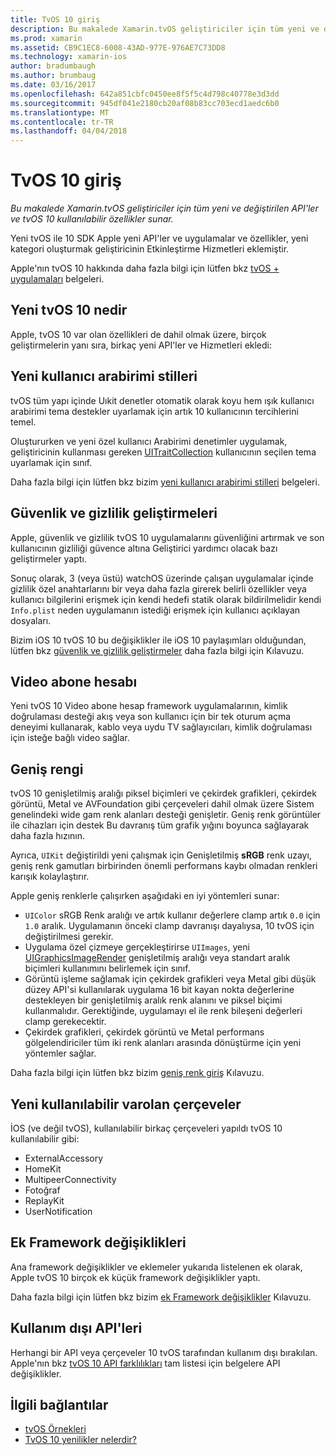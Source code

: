 ```yaml
---
title: TvOS 10 giriş
description: Bu makalede Xamarin.tvOS geliştiriciler için tüm yeni ve değiştirilen API'ler ve tvOS 10 kullanılabilir özellikler sunar.
ms.prod: xamarin
ms.assetid: CB9C1EC8-6008-43AD-977E-976AE7C73DD8
ms.technology: xamarin-ios
author: bradumbaugh
ms.author: brumbaug
ms.date: 03/16/2017
ms.openlocfilehash: 642a851cbfc0450ee8f5f5c4d798c40778e3d3dd
ms.sourcegitcommit: 945df041e2180cb20af08b83cc703ecd1aedc6b0
ms.translationtype: MT
ms.contentlocale: tr-TR
ms.lasthandoff: 04/04/2018
---
```

# <a name="introduction-to-tvos-10"></a>TvOS 10 giriş

_Bu makalede Xamarin.tvOS geliştiriciler için tüm yeni ve değiştirilen API'ler ve tvOS 10 kullanılabilir özellikler sunar._

Yeni tvOS ile 10 SDK Apple yeni API'ler ve uygulamalar ve özellikler, yeni kategori oluşturmak geliştiricinin Etkinleştirme Hizmetleri eklemiştir. 

Apple'nın tvOS 10 hakkında daha fazla bilgi için lütfen bkz [tvOS + uygulamaları](https://developer.apple.com/tvos/) belgeleri.

## <a name="whats-new-in-tvos-10"></a>Yeni tvOS 10 nedir

Apple, tvOS 10 var olan özellikleri de dahil olmak üzere, birçok geliştirmelerin yanı sıra, birkaç yeni API'ler ve Hizmetleri ekledi:

## <a name="new-user-interface-styles"></a>Yeni kullanıcı arabirimi stilleri

tvOS tüm yapı içinde Uıkit denetler otomatik olarak koyu hem ışık kullanıcı arabirimi tema destekler uyarlamak için artık 10 kullanıcının tercihlerini temel.

Oluştururken ve yeni özel kullanıcı Arabirimi denetimler uygulamak, geliştiricinin kullanması gereken [UITraitCollection](https://developer.apple.com/reference/uikit/uitraitcollection) kullanıcının seçilen tema uyarlamak için sınıf.

Daha fazla bilgi için lütfen bkz bizim [yeni kullanıcı arabirimi stilleri](~/ios/tvos/platform/user-interface-styles.md) belgeleri.

## <a name="security-and-privacy-enhancements"></a>Güvenlik ve gizlilik geliştirmeleri

Apple, güvenlik ve gizlilik tvOS 10 uygulamalarını güvenliğini artırmak ve son kullanıcının gizliliği güvence altına Geliştirici yardımcı olacak bazı geliştirmeler yaptı.

Sonuç olarak, 3 (veya üstü) watchOS üzerinde çalışan uygulamalar içinde gizlilik özel anahtarlarını bir veya daha fazla girerek belirli özellikler veya kullanıcı bilgilerini erişmek için kendi hedefi statik olarak bildirilmelidir kendi `Info.plist` neden uygulamanın istediği erişmek için kullanıcı açıklayan dosyaları.

Bizim iOS 10 tvOS 10 bu değişiklikler ile iOS 10 paylaşımları olduğundan, lütfen bkz [güvenlik ve gizlilik geliştirmeler](~/ios/app-fundamentals/security-privacy.md) daha fazla bilgi için Kılavuzu.

## <a name="video-subscriber-account"></a>Video abone hesabı

Yeni tvOS 10 Video abone hesap framework uygulamalarının, kimlik doğrulaması desteği akış veya son kullanıcı için bir tek oturum açma deneyimi kullanarak, kablo veya uydu TV sağlayıcıları, kimlik doğrulaması için isteğe bağlı video sağlar.

<!--To find out more, please see our [Video Subscriber Account](~/ios/platform-features/introduction-to-ios10/video-subscriber-account/) guide.-->

## <a name="wide-color"></a>Geniş rengi

tvOS 10 genişletilmiş aralığı piksel biçimleri ve çekirdek grafikleri, çekirdek görüntü, Metal ve AVFoundation gibi çerçeveleri dahil olmak üzere Sistem genelindeki wide gam renk alanları desteği genişletir. Geniş renk görüntüler ile cihazları için destek Bu davranış tüm grafik yığını boyunca sağlayarak daha fazla hızının.

Ayrıca, `UIKit` değiştirildi yeni çalışmak için Genişletilmiş **sRGB** renk uzayı, geniş renk gamutları birbirinden önemli performans kaybı olmadan renkleri karışık kolaylaştırır.

Apple geniş renklerle çalışırken aşağıdaki en iyi yöntemleri sunar:

 - `UIColor` sRGB Renk aralığı ve artık kullanır değerlere clamp artık `0.0` için `1.0` aralık. Uygulamanın önceki clamp davranışı dayalıysa, 10 tvOS için değiştirilmesi gerekir.
 - Uygulama özel çizmeye gerçekleştirirse `UIImages`, yeni [UIGraphicsImageRender](https://developer.apple.com/reference/uikit/uigraphicsimagerenderer) genişletilmiş aralığı veya standart aralık biçimleri kullanımını belirlemek için sınıf.
 - Görüntü işleme sağlamak için çekirdek grafikleri veya Metal gibi düşük düzey API'si kullanılarak uygulama 16 bit kayan nokta değerlerine destekleyen bir genişletilmiş aralık renk alanını ve piksel biçimi kullanmalıdır. Gerektiğinde, uygulamayı el ile renk bileşeni değerleri clamp gerekecektir.
 - Çekirdek grafikleri, çekirdek görüntü ve Metal performans gölgelendiriciler tüm iki renk alanları arasında dönüştürme için yeni yöntemler sağlar.

Daha fazla bilgi için lütfen bkz bizim [geniş renk giriş](~/ios/platform/wide-color.md) Kılavuzu.

## <a name="newly-available-existing-frameworks"></a>Yeni kullanılabilir varolan çerçeveler

İOS (ve değil tvOS), kullanılabilir birkaç çerçeveleri yapıldı tvOS 10 kullanılabilir gibi:

 - ExternalAccessory
 - HomeKit
 - MultipeerConnectivity
 - Fotoğraf
 - ReplayKit
 - UserNotification

## <a name="additional-framework-changes"></a>Ek Framework değişiklikleri

Ana framework değişiklikler ve eklemeler yukarıda listelenen ek olarak, Apple tvOS 10 birçok ek küçük framework değişiklikler yaptı.

Daha fazla bilgi için lütfen bkz bizim [ek Framework değişiklikler](~/ios/tvos/platform/introduction-to-tvos10/additional-framework-changes.md) Kılavuzu.

## <a name="deprecated-apis"></a>Kullanım dışı API'leri

Herhangi bir API veya çerçeveler 10 tvOS tarafından kullanım dışı bırakılan. Apple'nın bkz [tvOS 10 API farklılıkları](https://developer.apple.com/library/prerelease/content/releasenotes/General/tvOS10APIDiffs/index.html) tam listesi için belgelere API değişiklikler.



## <a name="related-links"></a>İlgili bağlantılar

- [tvOS Örnekleri](https://developer.xamarin.com/samples/tvos/all/)
- [TvOS 10 yenilikler nelerdir?](https://developer.apple.com/library/prerelease/content/releasenotes/General/WhatsNewinTVOS/Articles/tvOS10.html#//apple_ref/doc/uid/TP40017259-SW1)
